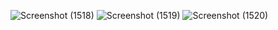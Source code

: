 ![Screenshot (1518)](https://github.com/IngaVishnivetskaia2023/react-auth/assets/124769322/202b6b7c-e2fe-4fdf-b644-581900df560e)
![Screenshot (1519)](https://github.com/IngaVishnivetskaia2023/react-auth/assets/124769322/77f3b155-7246-4e37-9412-6e913a71f6a4)
![Screenshot (1520)](https://github.com/IngaVishnivetskaia2023/react-auth/assets/124769322/b67cf577-300b-48cb-9755-94289d2a12f2)

